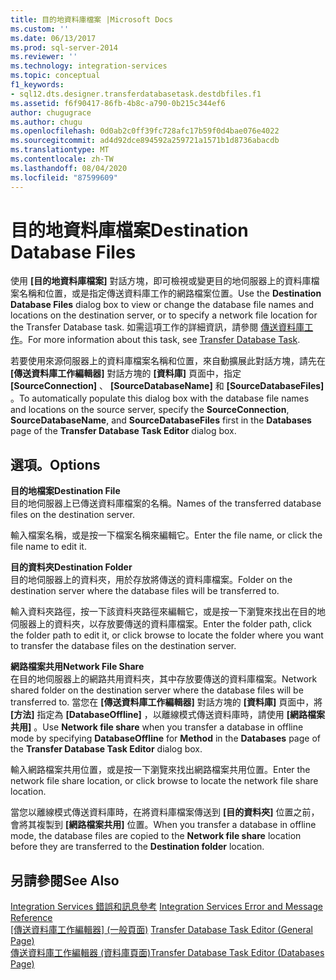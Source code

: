```yaml
---
title: 目的地資料庫檔案 |Microsoft Docs
ms.custom: ''
ms.date: 06/13/2017
ms.prod: sql-server-2014
ms.reviewer: ''
ms.technology: integration-services
ms.topic: conceptual
f1_keywords:
- sql12.dts.designer.transferdatabasetask.destdbfiles.f1
ms.assetid: f6f90417-86fb-4b8c-a790-0b215c344ef6
author: chugugrace
ms.author: chugu
ms.openlocfilehash: 0d0ab2c0ff39fc728afc17b59f0d4bae076e4022
ms.sourcegitcommit: ad4d92dce894592a259721a1571b1d8736abacdb
ms.translationtype: MT
ms.contentlocale: zh-TW
ms.lasthandoff: 08/04/2020
ms.locfileid: "87599609"
---
```

# <a name="destination-database-files"></a><span data-ttu-id="f63e0-102">目的地資料庫檔案</span><span class="sxs-lookup"><span data-stu-id="f63e0-102">Destination Database Files</span></span>
  <span data-ttu-id="f63e0-103">使用 **[目的地資料庫檔案]** 對話方塊，即可檢視或變更目的地伺服器上的資料庫檔案名稱和位置，或是指定傳送資料庫工作的網路檔案位置。</span><span class="sxs-lookup"><span data-stu-id="f63e0-103">Use the **Destination Database Files** dialog box to view or change the database file names and locations on the destination server, or to specify a network file location for the Transfer Database task.</span></span> <span data-ttu-id="f63e0-104">如需這項工作的詳細資訊，請參閱 [傳送資料庫工作](control-flow/transfer-database-task.md)。</span><span class="sxs-lookup"><span data-stu-id="f63e0-104">For more information about this task, see [Transfer Database Task](control-flow/transfer-database-task.md).</span></span>  
  
 <span data-ttu-id="f63e0-105">若要使用來源伺服器上的資料庫檔案名稱和位置，來自動擴展此對話方塊，請先在 **[傳送資料庫工作編輯器]** 對話方塊的 **[資料庫]** 頁面中，指定 **[SourceConnection]** 、 **[SourceDatabaseName]** 和 **[SourceDatabaseFiles]** 。</span><span class="sxs-lookup"><span data-stu-id="f63e0-105">To automatically populate this dialog box with the database file names and locations on the source server, specify the **SourceConnection**, **SourceDatabaseName**, and **SourceDatabaseFiles** first in the **Databases** page of the **Transfer Database Task Editor** dialog box.</span></span>  
  
## <a name="options"></a><span data-ttu-id="f63e0-106">選項。</span><span class="sxs-lookup"><span data-stu-id="f63e0-106">Options</span></span>  
 <span data-ttu-id="f63e0-107">**目的地檔案**</span><span class="sxs-lookup"><span data-stu-id="f63e0-107">**Destination File**</span></span>  
 <span data-ttu-id="f63e0-108">目的地伺服器上已傳送資料庫檔案的名稱。</span><span class="sxs-lookup"><span data-stu-id="f63e0-108">Names of the transferred database files on the destination server.</span></span>  
  
 <span data-ttu-id="f63e0-109">輸入檔案名稱，或是按一下檔案名稱來編輯它。</span><span class="sxs-lookup"><span data-stu-id="f63e0-109">Enter the file name, or click the file name to edit it.</span></span>  
  
 <span data-ttu-id="f63e0-110">**目的資料夾**</span><span class="sxs-lookup"><span data-stu-id="f63e0-110">**Destination Folder**</span></span>  
 <span data-ttu-id="f63e0-111">目的地伺服器上的資料夾，用於存放將傳送的資料庫檔案。</span><span class="sxs-lookup"><span data-stu-id="f63e0-111">Folder on the destination server where the database files will be transferred to.</span></span>  
  
 <span data-ttu-id="f63e0-112">輸入資料夾路徑，按一下該資料夾路徑來編輯它，或是按一下瀏覽來找出在目的地伺服器上的資料夾，以存放要傳送的資料庫檔案。</span><span class="sxs-lookup"><span data-stu-id="f63e0-112">Enter the folder path, click the folder path to edit it, or click browse to locate the folder where you want to transfer the database files on the destination server.</span></span>  
  
 <span data-ttu-id="f63e0-113">**網路檔案共用**</span><span class="sxs-lookup"><span data-stu-id="f63e0-113">**Network File Share**</span></span>  
 <span data-ttu-id="f63e0-114">在目的地伺服器上的網路共用資料夾，其中存放要傳送的資料庫檔案。</span><span class="sxs-lookup"><span data-stu-id="f63e0-114">Network shared folder on the destination server where the database files will be transferred to.</span></span> <span data-ttu-id="f63e0-115">當您在 **[傳送資料庫工作編輯器]** 對話方塊的 **[資料庫]** 頁面中，將 **[方法]** 指定為 **[DatabaseOffline]** ，以離線模式傳送資料庫時，請使用 **[網路檔案共用]** 。</span><span class="sxs-lookup"><span data-stu-id="f63e0-115">Use **Network file share** when you transfer a database in offline mode by specifying **DatabaseOffline** for **Method** in the **Databases** page of the **Transfer Database Task Editor** dialog box.</span></span>  
  
 <span data-ttu-id="f63e0-116">輸入網路檔案共用位置，或是按一下瀏覽來找出網路檔案共用位置。</span><span class="sxs-lookup"><span data-stu-id="f63e0-116">Enter the network file share location, or click browse to locate the network file share location.</span></span>  
  
 <span data-ttu-id="f63e0-117">當您以離線模式傳送資料庫時，在將資料庫檔案傳送到 **[目的資料夾]** 位置之前，會將其複製到 **[網路檔案共用]** 位置。</span><span class="sxs-lookup"><span data-stu-id="f63e0-117">When you transfer a database in offline mode, the database files are copied to the **Network file share** location before they are transferred to the **Destination folder** location.</span></span>  
  
## <a name="see-also"></a><span data-ttu-id="f63e0-118">另請參閱</span><span class="sxs-lookup"><span data-stu-id="f63e0-118">See Also</span></span>  
 <span data-ttu-id="f63e0-119">[Integration Services 錯誤和訊息參考](../../2014/integration-services/integration-services-error-and-message-reference.md) </span><span class="sxs-lookup"><span data-stu-id="f63e0-119">[Integration Services Error and Message Reference](../../2014/integration-services/integration-services-error-and-message-reference.md) </span></span>  
 <span data-ttu-id="f63e0-120">[[傳送資料庫工作編輯器] &#40;一般頁面&#41;](general-page-of-integration-services-designers-options.md) </span><span class="sxs-lookup"><span data-stu-id="f63e0-120">[Transfer Database Task Editor &#40;General Page&#41;](general-page-of-integration-services-designers-options.md) </span></span>  
 [<span data-ttu-id="f63e0-121">傳送資料庫工作編輯器 &#40;資料庫頁面&#41;</span><span class="sxs-lookup"><span data-stu-id="f63e0-121">Transfer Database Task Editor &#40;Databases Page&#41;</span></span>](../../2014/integration-services/transfer-database-task-editor-databases-page.md)  
  
  
